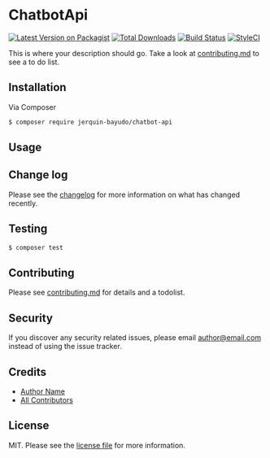 # ChatbotApi

[![Latest Version on Packagist][ico-version]][link-packagist]
[![Total Downloads][ico-downloads]][link-downloads]
[![Build Status][ico-travis]][link-travis]
[![StyleCI][ico-styleci]][link-styleci]

This is where your description should go. Take a look at [contributing.md](contributing.md) to see a to do list.

## Installation

Via Composer

``` bash
$ composer require jerquin-bayudo/chatbot-api
```

## Usage

## Change log

Please see the [changelog](changelog.md) for more information on what has changed recently.

## Testing

``` bash
$ composer test
```

## Contributing

Please see [contributing.md](contributing.md) for details and a todolist.

## Security

If you discover any security related issues, please email author@email.com instead of using the issue tracker.

## Credits

- [Author Name][link-author]
- [All Contributors][link-contributors]

## License

MIT. Please see the [license file](license.md) for more information.

[ico-version]: https://img.shields.io/packagist/v/jerquin-bayudo/chatbot-api.svg?style=flat-square
[ico-downloads]: https://img.shields.io/packagist/dt/jerquin-bayudo/chatbot-api.svg?style=flat-square
[ico-travis]: https://img.shields.io/travis/jerquin-bayudo/chatbot-api/master.svg?style=flat-square
[ico-styleci]: https://styleci.io/repos/12345678/shield

[link-packagist]: https://packagist.org/packages/jerquin-bayudo/chatbot-api
[link-downloads]: https://packagist.org/packages/jerquin-bayudo/chatbot-api
[link-travis]: https://travis-ci.org/jerquin-bayudo/chatbot-api
[link-styleci]: https://styleci.io/repos/12345678
[link-author]: https://github.com/jerquin-bayudo
[link-contributors]: ../../contributors
